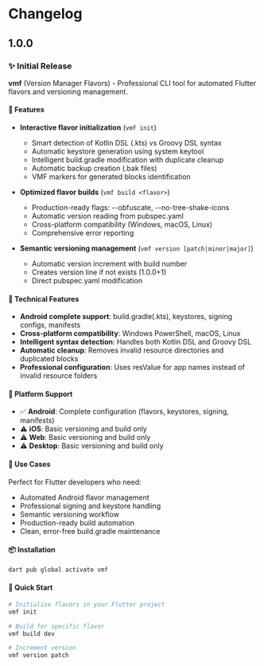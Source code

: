 # Changelog

## 1.0.0

### ✨ Initial Release

**vmf** (Version Manager Flavors) - Professional CLI tool for automated Flutter flavors and versioning management.

#### 🚀 Features

- **Interactive flavor initialization** (`vmf init`)
  - Smart detection of Kotlin DSL (.kts) vs Groovy DSL syntax
  - Automatic keystore generation using system keytool
  - Intelligent build.gradle modification with duplicate cleanup
  - Automatic backup creation (.bak files)
  - VMF markers for generated blocks identification

- **Optimized flavor builds** (`vmf build <flavor>`)
  - Production-ready flags: --obfuscate, --no-tree-shake-icons
  - Automatic version reading from pubspec.yaml
  - Cross-platform compatibility (Windows, macOS, Linux)
  - Comprehensive error reporting

- **Semantic versioning management** (`vmf version [patch|minor|major]`)
  - Automatic version increment with build number
  - Creates version line if not exists (1.0.0+1)
  - Direct pubspec.yaml modification

#### 🔧 Technical Features

- **Android complete support**: build.gradle(.kts), keystores, signing configs, manifests
- **Cross-platform compatibility**: Windows PowerShell, macOS, Linux
- **Intelligent syntax detection**: Handles both Kotlin DSL and Groovy DSL
- **Automatic cleanup**: Removes invalid resource directories and duplicated blocks
- **Professional configuration**: Uses resValue for app names instead of invalid resource folders

#### 📱 Platform Support

- ✅ **Android**: Complete configuration (flavors, keystores, signing, manifests)
- ⚠️ **iOS**: Basic versioning and build only
- ⚠️ **Web**: Basic versioning and build only  
- ⚠️ **Desktop**: Basic versioning and build only

#### 🎯 Use Cases

Perfect for Flutter developers who need:
- Automated Android flavor management
- Professional signing and keystore handling
- Semantic versioning workflow
- Production-ready build automation
- Clean, error-free build.gradle maintenance

#### 📦 Installation

```bash
dart pub global activate vmf
```

#### 🚀 Quick Start

```bash
# Initialize flavors in your Flutter project
vmf init

# Build for specific flavor
vmf build dev

# Increment version
vmf version patch
```
